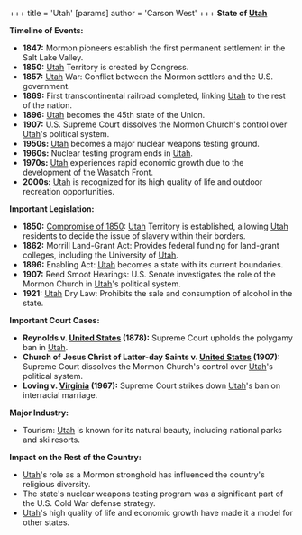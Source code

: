 +++
 title = 'Utah'
[params]
	author = 'Carson West'
+++
**State of [Utah](./../utah/)**

**Timeline of Events:**

* **1847:** Mormon pioneers establish the first permanent settlement in the Salt Lake Valley.
* **1850:** [Utah](./../utah/) Territory is created by Congress.
* **1857:** [Utah](./../utah/) War: Conflict between the Mormon settlers and the U.S. government.
* **1869:** First transcontinental railroad completed, linking [Utah](./../utah/) to the rest of the nation.
* **1896:** [Utah](./../utah/) becomes the 45th state of the Union.
* **1907:** U.S. Supreme Court dissolves the Mormon Church's control over [Utah](./../utah/)'s political system.
* **1950s:** [Utah](./../utah/) becomes a major nuclear weapons testing ground.
* **1960s:** Nuclear testing program ends in [Utah](./../utah/).
* **1970s:** [Utah](./../utah/) experiences rapid economic growth due to the development of the Wasatch Front.
* **2000s:** [Utah](./../utah/) is recognized for its high quality of life and outdoor recreation opportunities.

**Important Legislation:**

* **1850:** [Compromise of 1850](./../compromise-of-1850/): [Utah](./../utah/) Territory is established, allowing [Utah](./../utah/) residents to decide the issue of slavery within their borders.
* **1862:** Morrill Land-Grant Act: Provides federal funding for land-grant colleges, including the University of [Utah](./../utah/).
* **1896:** Enabling Act: [Utah](./../utah/) becomes a state with its current boundaries.
* **1907:** Reed Smoot Hearings: U.S. Senate investigates the role of the Mormon Church in [Utah](./../utah/)'s political system.
* **1921:** [Utah](./../utah/) Dry Law: Prohibits the sale and consumption of alcohol in the state.

**Important Court Cases:**

* **Reynolds v. [United States](./../united-states/) (1878):** Supreme Court upholds the polygamy ban in [Utah](./../utah/).
* **Church of Jesus Christ of Latter-day Saints v. [United States](./../united-states/) (1907):** Supreme Court dissolves the Mormon Church's control over [Utah](./../utah/)'s political system.
* **Loving v. [Virginia](./../virginia/) (1967):** Supreme Court strikes down [Utah](./../utah/)'s ban on interracial marriage.

**Major Industry:**

* Tourism: [Utah](./../utah/) is known for its natural beauty, including national parks and ski resorts.

**Impact on the Rest of the Country:**

* [Utah](./../utah/)'s role as a Mormon stronghold has influenced the country's religious diversity.
* The state's nuclear weapons testing program was a significant part of the U.S. Cold War defense strategy.
* [Utah](./../utah/)'s high quality of life and economic growth have made it a model for other states.